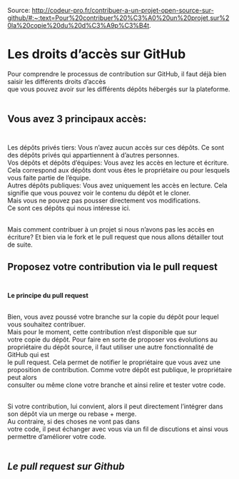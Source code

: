 Source: http://codeur-pro.fr/contribuer-a-un-projet-open-source-sur-github/#:~:text=Pour%20contribuer%20%C3%A0%20un%20projet,sur%20la%20copie%20du%20d%C3%A9p%C3%B4t.

# <b>Les droits d’accès sur GitHub</b><br>

Pour comprendre le processus de contribution sur GitHub, il faut déjà bien saisir les différents droits d’accès<br>
que vous pouvez avoir sur les différents dépôts hébergés sur la plateforme.<br><br>

## Vous avez 3 principaux accès:<br><br>

Les dépôts privés tiers: Vous n’avez aucun accès sur ces dépôts. Ce sont des dépôts privés qui appartiennent à d’autres personnes.<br>
Vos dépôts et dépôts d’équipes: Vous avez les accès en lecture et écriture. Cela correspond aux dépôts dont vous êtes le propriétaire ou pour lesquels vous faite partie de l’équipe.<br>
Autres dépôts publiques: Vous avez uniquement les accès en lecture. Cela signifie que vous pouvez voir le contenu du dépôt et le cloner.<br>
Mais vous ne pouvez pas pousser directement vos modifications.<br>
Ce sont ces dépôts qui nous intéresse ici.<br><br>

Mais comment contribuer à un projet si nous n’avons pas les accès en écriture? Et bien via le fork et le pull request que nous allons détailler tout de suite.<br>

## Proposez votre contribution via le pull request<br><br>

<b>Le principe du pull request</b><br><br>

Bien, vous avez poussé votre branche sur la copie du dépôt pour lequel vous souhaitez contribuer.<br>
Mais pour le moment, cette contribution n’est disponible que sur<br>
votre copie du dépôt. Pour faire en sorte de proposer vos évolutions au propriétaire du dépôt source, il faut utiliser une autre fonctionnalité de GitHub qui est<br>
le pull request. Cela permet de notifier le propriétaire que vous avez une proposition de contribution. Comme votre dépôt est publique, le propriétaire peut alors<br>
consulter ou même clone votre branche et ainsi relire et tester votre code.<br><br>

Si votre contribution, lui convient, alors il peut directement l’intégrer dans son dépôt via un merge ou rebase + merge.<br>
Au contraire, si des choses ne vont pas dans<br>
votre code, il peut échanger avec vous via un fil de discutions et ainsi vous permettre d’améliorer votre code.<br><br>

## <em>Le pull request sur Github</em>
